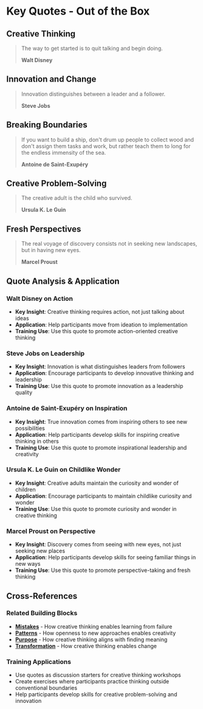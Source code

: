 # Key Quotes - Out of the Box

## Creative Thinking
> The way to get started is to quit talking and begin doing.
> 
> **Walt Disney**

## Innovation and Change
> Innovation distinguishes between a leader and a follower.
> 
> **Steve Jobs**

## Breaking Boundaries
> If you want to build a ship, don't drum up people to collect wood and don't assign them tasks and work, but rather teach them to long for the endless immensity of the sea.
> 
> **Antoine de Saint-Exupéry**

## Creative Problem-Solving
> The creative adult is the child who survived.
> 
> **Ursula K. Le Guin**

## Fresh Perspectives
> The real voyage of discovery consists not in seeking new landscapes, but in having new eyes.
> 
> **Marcel Proust**

## Quote Analysis & Application

### Walt Disney on Action
- **Key Insight**: Creative thinking requires action, not just talking about ideas
- **Application**: Help participants move from ideation to implementation
- **Training Use**: Use this quote to promote action-oriented creative thinking

### Steve Jobs on Leadership
- **Key Insight**: Innovation is what distinguishes leaders from followers
- **Application**: Encourage participants to develop innovative thinking and leadership
- **Training Use**: Use this quote to promote innovation as a leadership quality

### Antoine de Saint-Exupéry on Inspiration
- **Key Insight**: True innovation comes from inspiring others to see new possibilities
- **Application**: Help participants develop skills for inspiring creative thinking in others
- **Training Use**: Use this quote to promote inspirational leadership and creativity

### Ursula K. Le Guin on Childlike Wonder
- **Key Insight**: Creative adults maintain the curiosity and wonder of children
- **Application**: Encourage participants to maintain childlike curiosity and wonder
- **Training Use**: Use this quote to promote curiosity and wonder in creative thinking

### Marcel Proust on Perspective
- **Key Insight**: Discovery comes from seeing with new eyes, not just seeking new places
- **Application**: Help participants develop skills for seeing familiar things in new ways
- **Training Use**: Use this quote to promote perspective-taking and fresh thinking

## Cross-References

### Related Building Blocks
- **[Mistakes](../mistakes/README.md)** - How creative thinking enables learning from failure
- **[Patterns](../patterns/README.md)** - How openness to new approaches enables creativity
- **[Purpose](../purpose/README.md)** - How creative thinking aligns with finding meaning
- **[Transformation](../transformation/README.md)** - How creative thinking enables change

### Training Applications
- Use quotes as discussion starters for creative thinking workshops
- Create exercises where participants practice thinking outside conventional boundaries
- Help participants develop skills for creative problem-solving and innovation
